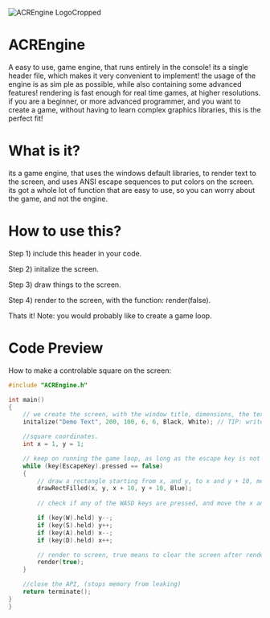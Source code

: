 ![ACREngine LogoCropped](https://user-images.githubusercontent.com/99887800/171085888-6702a6a6-8ec6-4ea1-8826-92683f1c3e60.png)
# ACREngine
A easy to use, game engine, that runs entirely in the console! its a single header file, which makes it very convenient to implement! the usage of the engine is as sim
ple as possible, while also containing some advanced features! rendering is fast enough for real time games, at higher resolutions. if you are a beginner, or more advanced programmer, and you want to create a game, without having to learn complex graphics libraries, this is the perfect fit!

# What is it?
its a game engine, that uses the windows default libraries, to render text to the screen, and uses ANSI escape sequences to put colors on the screen. its got a whole lot of function that are easy to use, so you can worry about the game, and not the engine.

# How to use this?
Step 1) include this header in your code.

Step 2) initalize the screen.

Step 3) draw things to the screen.

Step 4) render to the screen, with the function: render(false).

Thats it!
Note: you would probably like to create a game loop.

# Code Preview
How to make a controlable square on the screen:
```C
#include "ACREngine.h"

int main()
{
    // we create the screen, with the window title, dimensions, the text foreground, and background color. over here, its black text on a white background.
    initalize("Demo Text", 200, 100, 6, 6, Black, White); // TIP: write Default, for default foreground and background.

    //square coordinates.
    int x = 1, y = 1;

    // keep on running the game loop, as long as the escape key is not pressed.
    while (key(EscapeKey).pressed == false)
    {
        // draw a rectangle starting from x, and y, to x and y + 10, meaking the square 10 units wide.
        drawRectFilled(x, y, x + 10, y + 10, Blue);
        
        // check if any of the WASD keys are pressed, and move the x and y of the square accordingly.

        if (key(W).held) y--;
        if (key(S).held) y++;
        if (key(A).held) x--;
        if (key(D).held) x++;

        // render to screen, true means to clear the screen after rendering.
        render(true);
    }

    //close the API, (stops memory from leaking)
    return terminate();
}
}
```
